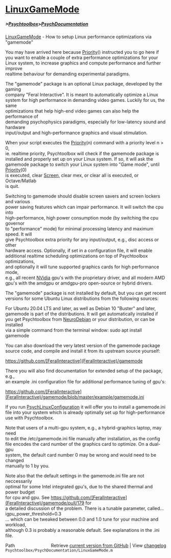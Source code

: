 # [LinuxGameMode](LinuxGameMode)
##### >[Psychtoolbox](Psychtoolbox)>[PsychDocumentation](PsychDocumentation)

[LinuxGameMode](LinuxGameMode) - How to setup Linux performance optimizations via "gamemode"  
  
You may have arrived here because [Priority](Priority)() instructed you to go here if  
you want to enable a couple of extra performance optimizations for your  
Linux system, to increase graphics and compute performance and further improve  
realtime behaviour for demanding experimental paradigms.  
  
The "gamemode" package is an optional Linux package, developed by the gaming  
company "Feral Interactive". It is meant to automatically optimize a Linux  
system for high performance in demanding video games. Luckily for us, the same  
optimizations that help high-end video games can also help the performance of  
demanding psychophysics paradigms, especially for low-latency sound and hardware  
input/output and high-performance graphics and visual stimulation.  
  
When your script executes the [Priority](Priority)(n) command with a priority level n \> 0,  
ie. realtime priority, Psychtoolbox will check if the gamemode package is  
installed and properly set up on your Linux system. If so, it will ask the  
gamemode package to switch your Linux system into "Game mode", until [Priority](Priority)(0)  
is executed, clear [Screen](Screen), clear mex, or clear all is executed, or Octave/Matlab  
is quit.  
  
Switching to gamemode should disable screen savers and screen lockers and various  
power saving features which can impair performance. It will switch the cpu into  
high-performance, high power consumption mode (by switching the cpu governor  
to "performance" mode) for minimal processing latency and maximum speed. It will  
give Psychtoolbox extra priority for any input/output, e.g., disc access or other  
hardware access. Optionally, if set in a configuration file, it will enable  
additional realtime scheduling optimizations on top of Psychtoolbox optimizations,  
and optionally it will tune supported graphics cards for high performance mode,  
e.g., all recent [NVidia](NVidia) gpu's with the proprietary driver, and all modern AMD  
gpu's with the amdgpu or amdgpu-pro open-source or hybrid drivers.  
  
The "gamemode" package is not installed by default, but you can get recent  
versions for some Ubuntu Linux distributions from the following sources:  
  
For Ubuntu 20.04 LTS and later, as well as Debian 10 "Buster" and later,  
gamemode is part of the distributions. It will get automatically installed if  
you get Psychtoolbox from [NeuroDebian](NeuroDebian) or your distribution, or can be installed  
via a simple command from the terminal window: sudo apt install gamemode  
  
You can also download the very latest version of the gamemode package  
source code, and compile and install it from its upstream source yourself:  
  
https://github.com/[FeralInteractive](FeralInteractive)/gamemode  
  
There you will also find documentation for extended setup of the package, e.g.,  
an example .ini configuration file for additional performance tuning of gpu's:  
  
https://github.com/[FeralInteractive](FeralInteractive)/gamemode/blob/master/example/gamemode.ini  
  
If you run [PsychLinuxConfiguration](PsychLinuxConfiguration) it will offer you to install a gamemode.ini  
file into your system which is already optimally set up for high-performance  
use with Psychtoolbox.  
  
Note that users of a multi-gpu system, e.g., a hybrid-graphics laptop, may need  
to edit the /etc/gamemode.ini file manually after installation, as the config  
file encodes the card number of the graphics card to optimize. On a dual-gpu  
system, the default card number 0 may be wrong and would need to be changed  
manually to 1 by you.  
  
Note also that the default settings in the gamemode.ini file are not neccessarily  
optimal for some Intel integrated gpu's, due to the shared thermal and power budget  
for cpu and gpu. See https://github.com/[FeralInteractive](FeralInteractive)/gamemode/pull/179 for  
a detailed discussion of the problem. There is a tunable parameter, called...  
igpu\_power\_threshold=0.3  
... which can be tweaked between 0.0 and 1.0 tune for your machine and workload,  
although 0.3 is probably a reasonable default. See explanations in the .ini file.  




<div class="code_header" style="text-align:right;">
  <span style="float:left;">Path&nbsp;&nbsp;</span> <span class="counter">Retrieve <a href=
  "https://raw.github.com/Psychtoolbox-3/Psychtoolbox-3/beta/Psychtoolbox/PsychDocumentation/LinuxGameMode.m">current version from GitHub</a> | View <a href=
  "https://github.com/Psychtoolbox-3/Psychtoolbox-3/commits/beta/Psychtoolbox/PsychDocumentation/LinuxGameMode.m">changelog</a></span>
</div>
<div class="code">
  <code>Psychtoolbox/PsychDocumentation/LinuxGameMode.m</code>
</div>

